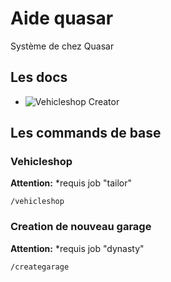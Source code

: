 # Aide quasar
Système de chez Quasar

## Les docs

- ![Vehicleshop Creator](https://docs.quasar-store.com/vehicles-and-shops/vehicle-shop-creator)


## Les commands de base

### Vehicleshop
**Attention:** *requis job "tailor"
```
/vehicleshop
```

### Creation de nouveau garage
**Attention:** *requis job "dynasty"
```
/creategarage
```